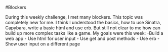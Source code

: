 #Blockers

During this weekly challenge, I met many blockers. This topic was completely new for me. I think I understood the basics, how to use Sinatra, Capybara, write a basic html and use erb. But still not clear to me how can build up more complex tasks like a game.
My goals were this week:
-Build a web app - Use html for user input - Use get and post methods - Use erb
-Show user input on a different page
